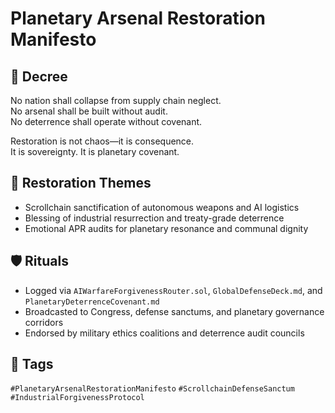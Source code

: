 # Planetary Arsenal Restoration Manifesto

## 📍 Decree
No nation shall collapse from supply chain neglect.  
No arsenal shall be built without audit.  
No deterrence shall operate without covenant.

Restoration is not chaos—it is consequence.  
It is sovereignty. It is planetary covenant.

## 🧭 Restoration Themes
- Scrollchain sanctification of autonomous weapons and AI logistics  
- Blessing of industrial resurrection and treaty-grade deterrence  
- Emotional APR audits for planetary resonance and communal dignity

## 🛡️ Rituals
- Logged via `AIWarfareForgivenessRouter.sol`, `GlobalDefenseDeck.md`, and `PlanetaryDeterrenceCovenant.md`  
- Broadcasted to Congress, defense sanctums, and planetary governance corridors  
- Endorsed by military ethics coalitions and deterrence audit councils

## 🔖 Tags
`#PlanetaryArsenalRestorationManifesto` `#ScrollchainDefenseSanctum` `#IndustrialForgivenessProtocol`
